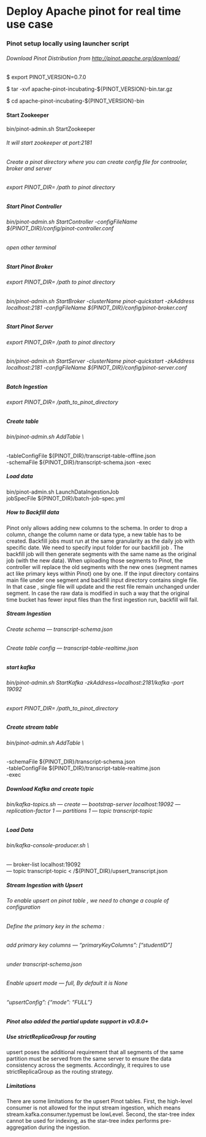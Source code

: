 # Deploy Apache pinot for real time use case
### Pinot setup locally using launcher script
###### Download Pinot Distribution from http://pinot.apache.org/download/
$ export PINOT_VERSION=0.7.0

$ tar -xvf apache-pinot-incubating-${PINOT_VERSION}-bin.tar.gz

$ cd apache-pinot-incubating-${PINOT_VERSION}-bin
#### Start Zookeeper
bin/pinot-admin.sh StartZookeeper
###### It will start zookeeper at port:2181
###### Create a pinot directory where you can create config file for controoler, broker and server
###### export PINOT_DIR= /path to pinot directory
##### Start Pinot Controller
###### bin/pinot-admin.sh StartController -configFileName ${PINOT_DIR}/config/pinot-controller.conf
###### open other terminal
##### Start Pinot Broker
###### export PINOT_DIR= /path to pinot directory
###### bin/pinot-admin.sh StartBroker -clusterName pinot-quickstart -zkAddress localhost:2181 -configFileName ${PINOT_DIR}/config/pinot-broker.conf
##### Start Pinot Server
###### export PINOT_DIR= /path to pinot directory
###### bin/pinot-admin.sh StartServer -clusterName pinot-quickstart -zkAddress localhost:2181 -configFileName ${PINOT_DIR}/config/pinot-server.conf
##### Batch Ingestion
###### export PINOT_DIR= /path_to_pinot_directory
##### Create table
###### bin/pinot-admin.sh AddTable \
-tableConfigFile ${PINOT_DIR}/transcript-table-offline.json \
-schemaFile ${PINOT_DIR}/transcript-schema.json -exec
##### Load data
bin/pinot-admin.sh LaunchDataIngestionJob \
jobSpecFile ${PINOT_DIR}/batch-job-spec.yml
##### How to Backfill data
Pinot only allows adding new columns to the schema. In order to drop a column, change the column name or data type, a new table has to be created.
Backfill jobs must run at the same granularity as the daily job with specific date. We need to specify input folder for our backfill job .
The backfill job will then generate segments with the same name as the original job (with the new data).
When uploading those segments to Pinot, the controller will replace the old segments with the new ones (segment names act like primary keys within Pinot) one by one.
If the input directory contains main file under one segment and backfill input directory contains single file. In that case , single file will update and the rest file remain unchanged under segment.
In case the raw data is modified in such a way that the original time bucket has fewer input files than the first ingestion run, backfill will fail.
##### Stream Ingestion
###### Create schema — transcript-schema.json
###### Create table config — transcript-table-realtime.json
##### start kafka
###### bin/pinot-admin.sh StartKafka -zkAddress=localhost:2181/kafka -port 19092
###### export PINOT_DIR= /path_to_pinot_directory
##### Create stream table
###### bin/pinot-admin.sh AddTable \
-schemaFile ${PINOT_DIR}/transcript-schema.json \
-tableConfigFile ${PINOT_DIR}/transcript-table-realtime.json \
-exec
##### Download Kafka and create topic
###### bin/kafka-topics.sh — create — bootstrap-server localhost:19092 — replication-factor 1 — partitions 1 — topic transcript-topic
##### Load Data
###### bin/kafka-console-producer.sh \
— broker-list localhost:19092 \
— topic transcript-topic < /${PINOT_DIR}/upsert_transcript.json
##### Stream Ingestion with Upsert
###### To enable upsert on pinot table , we need to change a couple of configuration
###### Define the primary key in the schema :
###### add primary key columns — “primaryKeyColumns”: [“studentID”]
###### under transcript-schema.json
###### Enable upsert mode — full, By default it is None
###### “upsertConfig”: {“mode”: “FULL”}
##### Pinot also added the partial update support in v0.8.0+
##### Use strictReplicaGroup for routing

upsert poses the additional requirement that all segments of the same partition must be served from the same server to ensure the data consistency across the segments. Accordingly, it requires to use strictReplicaGroup as the routing strategy.
##### Limitations
There are some limitations for the upsert Pinot tables.
First, the high-level consumer is not allowed for the input stream ingestion, which means stream.kafka.consumer.typemust be lowLevel.
Second, the star-tree index cannot be used for indexing, as the star-tree index performs pre-aggregation during the ingestion.
